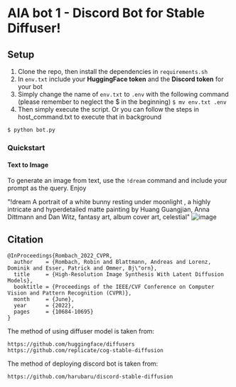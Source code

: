 # AIA bot 1 - Discord Bot for Stable Diffuser!

## Setup
1. Clone the repo, then install the dependencies in ``requirements.sh``
2. In ``env.txt`` include your **HuggingFace token** and the **Discord token** for your bot
3. Simply change the name of ``env.txt`` to ``.env`` with the following command (please remember to neglect the $ in the beginning)
```$ mv env.txt .env```
4. Then simply execute the script. Or you can follow the steps in host_command.txt to execute that in background

```$ python bot.py```

### Quickstart
#### Text to Image

To generate an image from text, use the ``!dream`` command and include your prompt as the query. Enjoy

"!dream A portrait of a white bunny resting under moonlight , a highly intricate and hyperdetailed matte painting by Huang Guangjian, Anna Dittmann and Dan Witz, fantasy art, album cover art, celestial"
![image](https://cdn.discordapp.com/attachments/1015428907379462154/1017271908208738344/0.png)

## Citation
```
@InProceedings{Rombach_2022_CVPR,
  author    = {Rombach, Robin and Blattmann, Andreas and Lorenz, Dominik and Esser, Patrick and Ommer, Bj\"orn},
  title     = {High-Resolution Image Synthesis With Latent Diffusion Models},
  booktitle = {Proceedings of the IEEE/CVF Conference on Computer Vision and Pattern Recognition (CVPR)},
  month     = {June},
  year      = {2022},
  pages     = {10684-10695}
}
```
The method of using diffuser model is taken from:
```
https://github.com/huggingface/diffusers
https://github.com/replicate/cog-stable-diffusion
```
The method of deploying discord bot is taken from:
```
https://github.com/harubaru/discord-stable-diffusion
```